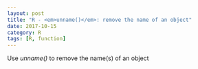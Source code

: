 ```yaml
---
layout: post
title: "R - <em>unname()</em>: remove the name of an object"
date: 2017-10-15
category: R
tags: [R, function]
---
```


Use <em>unname()</em> to remove the name(s) of an object
